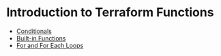 # Introduction to Terraform Functions


* <a href="https://www.terraform.io/docs/configuration/expressions.html#conditional-expressions">Conditionals</a> 
* <a href="https://www.terraform.io/docs/configuration/functions.html">Built-in Functions</a>
* <a href="https://www.terraform.io/docs/configuration/expressions.html">For and For Each Loops</a>

